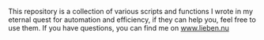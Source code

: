 This repository is a collection of various scripts and functions I wrote in my eternal quest for automation and efficiency, if they can help you, feel free to use them. If you have questions, you can find me on www.lieben.nu
